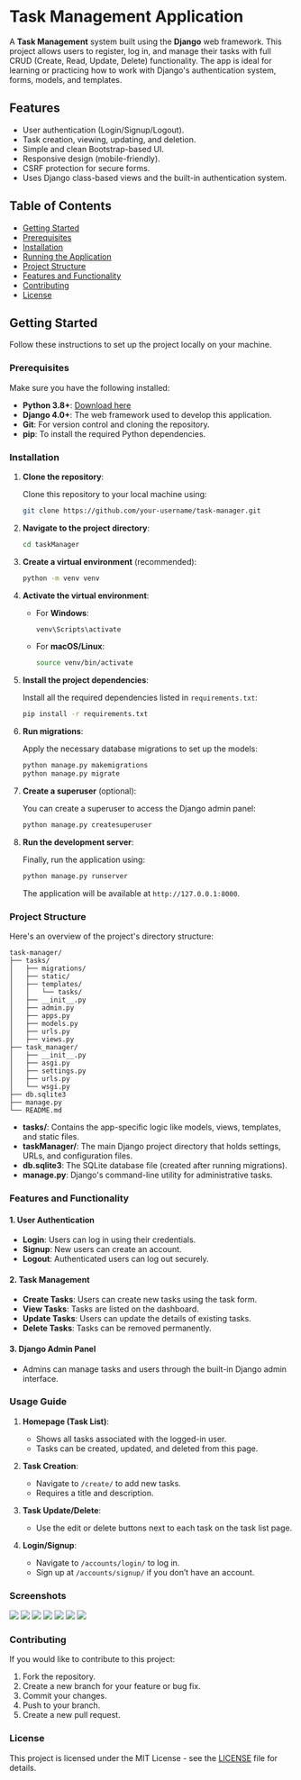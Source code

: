 
# Task Management Application

A **Task Management** system built using the **Django** web framework. This project allows users to register, log in, and manage their tasks with full CRUD (Create, Read, Update, Delete) functionality. The app is ideal for learning or practicing how to work with Django's authentication system, forms, models, and templates.

## Features

- User authentication (Login/Signup/Logout).
- Task creation, viewing, updating, and deletion.
- Simple and clean Bootstrap-based UI.
- Responsive design (mobile-friendly).
- CSRF protection for secure forms.
- Uses Django class-based views and the built-in authentication system.

## Table of Contents

- [Getting Started](#getting-started)
- [Prerequisites](#prerequisites)
- [Installation](#installation)
- [Running the Application](#running-the-application)
- [Project Structure](#project-structure)
- [Features and Functionality](#features-and-functionality)
- [Contributing](#contributing)
- [License](#license)

## Getting Started

Follow these instructions to set up the project locally on your machine.

### Prerequisites

Make sure you have the following installed:

- **Python 3.8+**: [Download here](https://www.python.org/downloads/)
- **Django 4.0+**: The web framework used to develop this application.
- **Git**: For version control and cloning the repository.
- **pip**: To install the required Python dependencies.

### Installation

1. **Clone the repository**:
   
   Clone this repository to your local machine using:

   ```bash
   git clone https://github.com/your-username/task-manager.git
   ```

2. **Navigate to the project directory**:
   
   ```bash
   cd taskManager
   ```

3. **Create a virtual environment** (recommended):
   
   ```bash
   python -m venv venv
   ```

4. **Activate the virtual environment**:

   - For **Windows**:
     ```bash
     venv\Scripts\activate
     ```
   - For **macOS/Linux**:
     ```bash
     source venv/bin/activate
     ```

5. **Install the project dependencies**:

   Install all the required dependencies listed in `requirements.txt`:

   ```bash
   pip install -r requirements.txt
   ```

6. **Run migrations**:

   Apply the necessary database migrations to set up the models:

   ```bash
   python manage.py makemigrations
   python manage.py migrate
   ```

7. **Create a superuser** (optional):

   You can create a superuser to access the Django admin panel:

   ```bash
   python manage.py createsuperuser
   ```

8. **Run the development server**:

   Finally, run the application using:

   ```bash
   python manage.py runserver
   ```

   The application will be available at `http://127.0.0.1:8000`.

### Project Structure

Here's an overview of the project's directory structure:

```
task-manager/
├── tasks/
│   ├── migrations/
│   ├── static/
│   ├── templates/
│   │   └── tasks/
│   ├── __init__.py
│   ├── admin.py
│   ├── apps.py
│   ├── models.py
│   ├── urls.py
│   ├── views.py
├── task_manager/
│   ├── __init__.py
│   ├── asgi.py
│   ├── settings.py
│   ├── urls.py
│   └── wsgi.py
├── db.sqlite3
├── manage.py
└── README.md
```

- **tasks/**: Contains the app-specific logic like models, views, templates, and static files.
- **taskManager/**: The main Django project directory that holds settings, URLs, and configuration files.
- **db.sqlite3**: The SQLite database file (created after running migrations).
- **manage.py**: Django's command-line utility for administrative tasks.

### Features and Functionality

#### 1. **User Authentication**
   - **Login**: Users can log in using their credentials.
   - **Signup**: New users can create an account.
   - **Logout**: Authenticated users can log out securely.

#### 2. **Task Management**
   - **Create Tasks**: Users can create new tasks using the task form.
   - **View Tasks**: Tasks are listed on the dashboard.
   - **Update Tasks**: Users can update the details of existing tasks.
   - **Delete Tasks**: Tasks can be removed permanently.

#### 3. **Django Admin Panel**
   - Admins can manage tasks and users through the built-in Django admin interface.

### Usage Guide

1. **Homepage (Task List)**:
   - Shows all tasks associated with the logged-in user.
   - Tasks can be created, updated, and deleted from this page.

2. **Task Creation**:
   - Navigate to `/create/` to add new tasks.
   - Requires a title and description.

3. **Task Update/Delete**:
   - Use the edit or delete buttons next to each task on the task list page.

4. **Login/Signup**:
   - Navigate to `/accounts/login/` to log in.
   - Sign up at `/accounts/signup/` if you don’t have an account.

### Screenshots
<picture> <img src="https://github.com/shivalahare/taskManager/blob/main/screenshots/Tm1.png?raw=true"></picture>
<picture> <img src="https://github.com/shivalahare/taskManager/blob/main/screenshots/Tm2.png?raw=true"></picture>
<picture> <img src="https://github.com/shivalahare/taskManager/blob/main/screenshots/Tm3.png?raw=true"></picture>
<picture> <img src="https://github.com/shivalahare/taskManager/blob/main/screenshots/Tm4.png?raw=true"></picture>
<picture> <img src="https://github.com/shivalahare/taskManager/blob/main/screenshots/Tm5.png?raw=true"></picture>
<picture> <img src="https://github.com/shivalahare/taskManager/blob/main/screenshots/Tm6.png?raw=true"></picture>
<picture> <img src="https://github.com/shivalahare/taskManager/blob/main/screenshots/Tm7.png?raw=true"></picture>
### Contributing

If you would like to contribute to this project:

1. Fork the repository.
2. Create a new branch for your feature or bug fix.
3. Commit your changes.
4. Push to your branch.
5. Create a new pull request.

### License

This project is licensed under the MIT License - see the [LICENSE](LICENSE) file for details.
